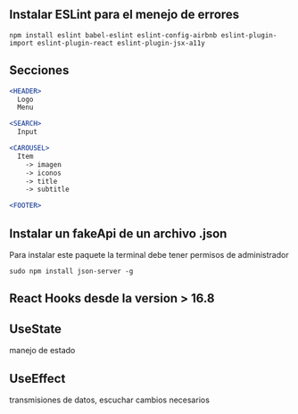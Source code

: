
## Instalar ESLint para el menejo de errores

`npm install eslint babel-eslint eslint-config-airbnb eslint-plugin-import eslint-plugin-react eslint-plugin-jsx-a11y`

## Secciones 

```jsx
<HEADER>
  Logo
  Menu

<SEARCH>
  Input

<CAROUSEL>
  Item
    -> imagen
    -> iconos
    -> title
    -> subtitle

<FOOTER>
```

## Instalar un fakeApi de un archivo .json

Para instalar este paquete la terminal debe tener permisos de administrador

`sudo npm install json-server -g`

## React Hooks desde la version > 16.8

## UseState

manejo de estado

## UseEffect

transmisiones de datos, escuchar cambios necesarios
